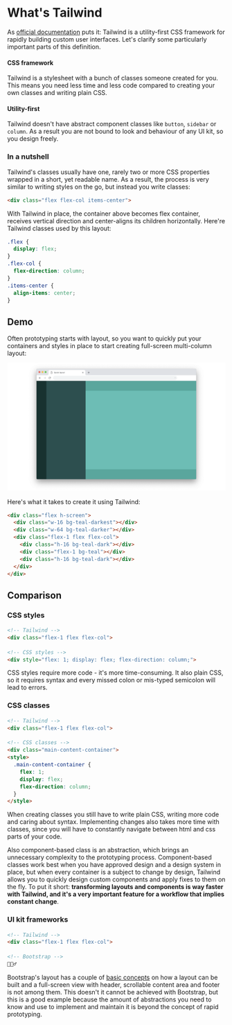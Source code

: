 # What's Tailwind

As [official documentation](https://tailwindcss.com/docs/what-is-tailwind) puts it: Tailwind is a utility-first CSS framework for rapidly building custom user interfaces. Let's clarify some particularly important parts of this definition.

#### CSS framework
Tailwind is a stylesheet with a bunch of classes someone created for you. This means you need less time and less code compared to creating your own classes and writing plain CSS.

#### Utility-first
Tailwind doesn't have abstract component classes like `button`, `sidebar` or `column`. As a result you are not bound to look and behaviour of any UI kit, so you design freely.

### In a nutshell

Tailwind's classes usually have one, rarely two or more CSS properties wrapped in a short, yet readable name. As a result, the process is very similar to writing styles on the go, but instead you write classes:

```html
<div class="flex flex-col items-center">
```

With Tailwind in place, the container above becomes flex container, receives vertical direction and center-aligns its children horizontally. Here're Tailwind classes used by this layout:

```css
.flex {
  display: flex;
}
.flex-col {
  flex-direction: column;
}
.items-center {
  align-items: center;
}
```

## Demo

Often prototyping starts with layout, so you want to quickly put your containers and styles in place to start creating full-screen multi-column layout:

![Layout with three columns, last one with a header, content and footer](./media/tailwind-demo-1.png)

Here's what it takes to create it using Tailwind:

```html
<div class="flex h-screen">
  <div class="w-16 bg-teal-darkest"></div>
  <div class="w-64 bg-teal-darker"></div>
  <div class="flex-1 flex flex-col">
    <div class="h-16 bg-teal-dark"></div>
    <div class="flex-1 bg-teal"></div>
    <div class="h-16 bg-teal-dark"></div>
  </div>
</div>
```

## Comparison

### CSS styles

```html
<!-- Tailwind -->
<div class="flex-1 flex flex-col">

<!-- CSS styles -->
<div style="flex: 1; display: flex; flex-direction: column;">
```
CSS styles require more code - it's more time-consuming. It also plain CSS, so it requires syntax and every missed colon or mis-typed semicolon will lead to errors.

### CSS classes
```html
<!-- Tailwind --> 
<div class="flex-1 flex flex-col">

<!-- CSS classes -->
<div class="main-content-container">
<style>
  .main-content-container {
    flex: 1;
    display: flex;
    flex-direction: column;
  }
</style>
```
When creating classes you still have to write plain CSS, writing more code and caring about syntax. Implementing changes also takes more time with classes, since you will have to constantly navigate between html and css parts of your code.

Also component-based class is an abstraction, which brings an unnecessary complexity to the prototyping process. Component-based classes work best when you have approved design and a design system in place, but when every container is a subject to change by design, Tailwind allows you to quickly design custom components and apply fixes to them on the fly. To put it short: **transforming layouts and components is way faster with Tailwind, and it's a very important feature for a workflow that implies constant change**.

### UI kit frameworks
```html
<!-- Tailwind --> 
<div class="flex-1 flex flex-col">

<!-- Bootstrap -->
🤷🏾‍♂️
```
Bootstrap's layout has a couple of [basic concepts](https://getbootstrap.com/docs/4.1/layout/overview/) on how a layout can be built and a full-screen view with header, scrollable content area and footer is not among them. This doesn't it cannot be achieved with Bootstrap, but this is a good example because the amount of abstractions you need to know and use to implement and maintain it is beyond the concept of rapid prototyping.
<!-- todo: show bootstrap code, explain more why abstrations are no good for prototyping, soften the language maybe -->